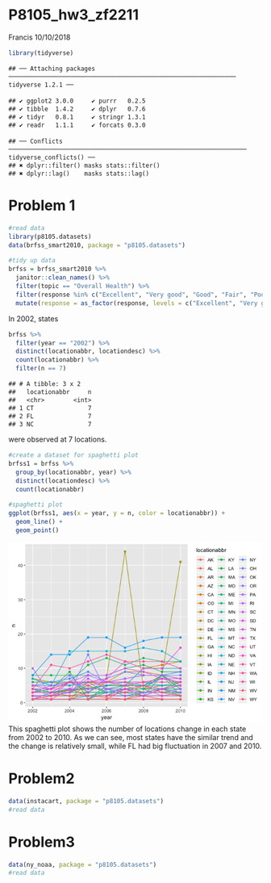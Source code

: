 P8105\_hw3\_zf2211
================
Francis
10/10/2018

``` r
library(tidyverse)
```

    ## ── Attaching packages ─────────────────────────────────────────────────────────────── tidyverse 1.2.1 ──

    ## ✔ ggplot2 3.0.0     ✔ purrr   0.2.5
    ## ✔ tibble  1.4.2     ✔ dplyr   0.7.6
    ## ✔ tidyr   0.8.1     ✔ stringr 1.3.1
    ## ✔ readr   1.1.1     ✔ forcats 0.3.0

    ## ── Conflicts ────────────────────────────────────────────────────────────────── tidyverse_conflicts() ──
    ## ✖ dplyr::filter() masks stats::filter()
    ## ✖ dplyr::lag()    masks stats::lag()

Problem 1
=========

``` r
#read data
library(p8105.datasets)
data(brfss_smart2010, package = "p8105.datasets")
```

``` r
#tidy up data
brfss = brfss_smart2010 %>% 
  janitor::clean_names() %>% 
  filter(topic == "Overall Health") %>% 
  filter(response %in% c("Excellent", "Very good", "Good", "Fair", "Poor")) %>% 
  mutate(response = as_factor(response, levels = c("Excellent", "Very good", "Good", "Fair", "Poor"), ordered = TRUE))
```

In 2002, states

``` r
brfss %>% 
  filter(year == "2002") %>% 
  distinct(locationabbr, locationdesc) %>% 
  count(locationabbr) %>% 
  filter(n == 7)
```

    ## # A tibble: 3 x 2
    ##   locationabbr     n
    ##   <chr>        <int>
    ## 1 CT               7
    ## 2 FL               7
    ## 3 NC               7

were observed at 7 locations.

``` r
#create a dataset for spaghetti plot
brfss1 = brfss %>% 
  group_by(locationabbr, year) %>% 
  distinct(locationdesc) %>% 
  count(locationabbr)
```

``` r
#spaghetti plot
ggplot(brfss1, aes(x = year, y = n, color = locationabbr)) +
  geom_line() +
  geom_point()
```

![](p8105_hw3_zf2211_files/figure-markdown_github/unnamed-chunk-6-1.png) This spaghetti plot shows the number of locations change in each state from 2002 to 2010. As we can see, most states have the similar trend and the change is relatively small, while FL had big fluctuation in 2007 and 2010.

Problem2
========

``` r
data(instacart, package = "p8105.datasets")
#read data
```

Problem3
========

``` r
data(ny_noaa, package = "p8105.datasets")
#read data
```
